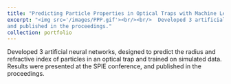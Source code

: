 ```yaml
---
title: "Predicting Particle Properties in Optical Traps with Machine Learning"
excerpt: "<img src='/images/PPP.gif'><br/><br/>  Developed 3 artificial neural networks, designed to predict the radius and refractive index of particles in an optical trap and trained on simulated data. Results were presented at the SPIE conference,
and published in the proceedings."
collection: portfolio
---
```


Developed 3 artificial neural networks, designed to predict the radius and refractive index of particles in an optical trap and trained on simulated data. Results were presented at the SPIE conference,
and published in the proceedings.




